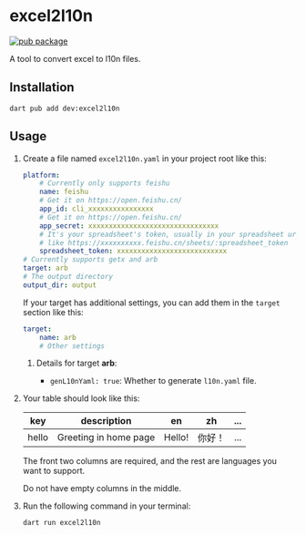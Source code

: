 # excel2l10n

[![pub package](https://img.shields.io/pub/v/excel2l10n.svg)](https://pub.dev/packages/excel2l10n)

A tool to convert excel to l10n files.

## Installation

```console
dart pub add dev:excel2l10n
```

## Usage

1. Create a file named `excel2l10n.yaml` in your project root like this:

    ```yaml
    platform:
        # Currently only supports feishu
        name: feishu
        # Get it on https://open.feishu.cn/
        app_id: cli_xxxxxxxxxxxxxxxx
        # Get it on https://open.feishu.cn/
        app_secret: xxxxxxxxxxxxxxxxxxxxxxxxxxxxxxxx
        # It's your spreadsheet's token, usually in your spreadsheet url, 
        # like https://xxxxxxxxxx.feishu.cn/sheets/:spreadsheet_token
        spreadsheet_token: xxxxxxxxxxxxxxxxxxxxxxxxxxx
    # Currently supports getx and arb
    target: arb
    # The output directory
    output_dir: output
    ```

    If your target has additional settings, you can add them in the `target` section like this:

    ```yaml
    target:
        name: arb
        # Other settings
    ```

    1. Details for target **arb**:

        * `genL10nYaml: true`: Whether to generate `l10n.yaml` file.

1. Your table should look like this:

    | key | description | en | zh | ... |
    |-|-|-|-|-|
    | hello | Greeting in home page | Hello! | 你好！  | ... |

    The front two columns are required, and the rest are languages you want to support.

    Do not have empty columns in the middle.

1. Run the following command in your terminal:

    ```console
    dart run excel2l10n
    ```
